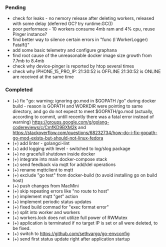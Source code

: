 ### Pending

- check for leaks - no nemory release after deleting workers, released with some delay (deferred GC? try runtime.GC())
- poor performace - 10 workers consume 4mb ram and 4% cpu, reuse Pinger instance?
- find better way to silence certain errors in "func (l WorkerLogger) Fatalf()"
- add some basic telemetry and configure graphana
- find root cause of the unreasonable docker image size growth from 7.7mb to 8.4mb
- check why device-pinger is reported by htop several times
- check why IPHONE_15_PRO_IP: 21:30:52 is OFFLINE 21:30:52 is ONLINE are received at the same time

### Completed

- (+) fix "go: warning: ignoring go.mod in $GOPATH /go" during docker build - reason is GOPATH and WORKDIR were pointing to same directory, and go do not expect to meet $GOPATH/go.mod (actually, according to commit, untill recently there was a fatal error instead of warning) https://groups.google.com/g/golang-codereviews/c/CmfKD9BXM2k and https://stackoverflow.com/questions/68232734/how-do-i-fix-gopath-go-mod-exists-but-should-not-linux-fedora
- (+) add linter - golangci-lint
- (+) add logging with level - switched to log/slog package
- (+) no gracefull shutdown inside docker
- (+) integrate into main docker-compose stack
- (+) send feedback via mqtt for add/del operations
- (+) rename mqttclient to mqtt
- (+) exclude "go test" from docker-build (to avoid installing go on build host)
- (+) push changes from MacMini
- (+) skip repeating errors like "no route to host"
- (+) implement mqtt "get" action
- (+) implement periodic status updates
- (+) fixed build commad for "exec format error"
- (+) split into worker and workers
- (+) workers.lock does not utilize full power of RWMutex
- (+) application is terminated if no target IP is set or all were deleted, to be fixed.
- (+) switch to https://github.com/sethvargo/go-envconfig
- (+) send first status update right after application startup